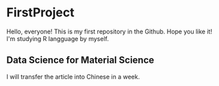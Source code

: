 # FirstProject
Hello, everyone! This is my first repository in the Github.
Hope you like it!
I'm studying R langguage by myself.
## Data Science for Material Science
I will transfer the article into Chinese in a week.

